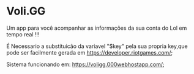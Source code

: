 # Voli.GG
Um app para você acompanhar as informações da sua conta do Lol em tempo real !!!

É Necessario a substituicão da variavel "$key" pela sua propria key,que pode ser facilmente gerada em https://developer.riotgames.com/;

Sistema funcionando em: https://voligg.000webhostapp.com/;
